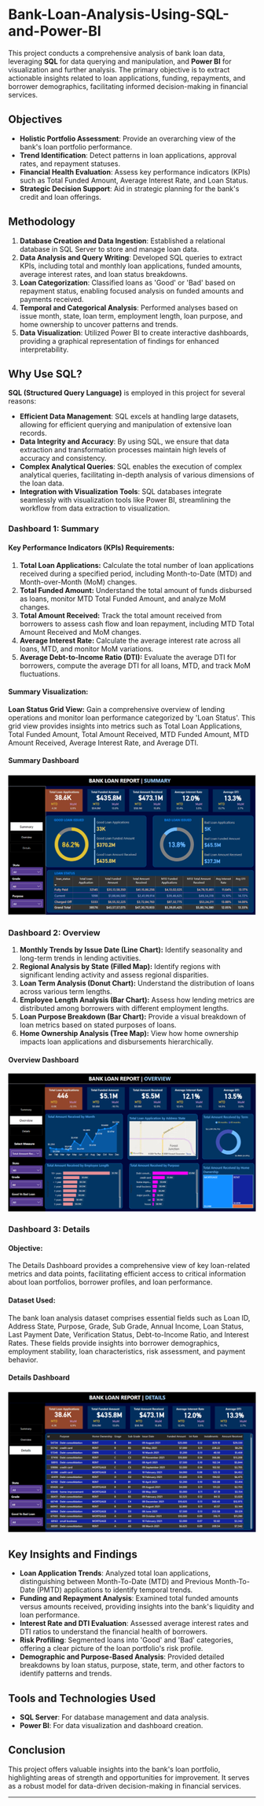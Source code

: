 # Bank-Loan-Analysis-Using-SQL-and-Power-BI
This project conducts a comprehensive analysis of bank loan data, leveraging **SQL** for data querying and manipulation, and **Power BI** for visualization and further analysis. The primary objective is to extract actionable insights related to loan applications, funding, repayments, and borrower demographics, facilitating informed decision-making in financial services.

## Objectives

- **Holistic Portfolio Assessment**: Provide an overarching view of the bank's loan portfolio performance.
- **Trend Identification**: Detect patterns in loan applications, approval rates, and repayment statuses.
- **Financial Health Evaluation**: Assess key performance indicators (KPIs) such as Total Funded Amount, Average Interest Rate, and Loan Status.
- **Strategic Decision Support**: Aid in strategic planning for the bank's credit and loan offerings.


## Methodology

1. **Database Creation and Data Ingestion**: Established a relational database in SQL Server to store and manage loan data.
2. **Data Analysis and Query Writing**: Developed SQL queries to extract KPIs, including total and monthly loan applications, funded amounts, average interest rates, and loan status breakdowns.
3. **Loan Categorization**: Classified loans as 'Good' or 'Bad' based on repayment status, enabling focused analysis on funded amounts and payments received.
4. **Temporal and Categorical Analysis**: Performed analyses based on issue month, state, loan term, employment length, loan purpose, and home ownership to uncover patterns and trends.
5. **Data Visualization**: Utilized Power BI to create interactive dashboards, providing a graphical representation of findings for enhanced interpretability.

## Why Use SQL?

**SQL (Structured Query Language)** is employed in this project for several reasons:

- **Efficient Data Management**: SQL excels at handling large datasets, allowing for efficient querying and manipulation of extensive loan records.
- **Data Integrity and Accuracy**: By using SQL, we ensure that data extraction and transformation processes maintain high levels of accuracy and consistency.
- **Complex Analytical Queries**: SQL enables the execution of complex analytical queries, facilitating in-depth analysis of various dimensions of the loan data.
- **Integration with Visualization Tools**: SQL databases integrate seamlessly with visualization tools like Power BI, streamlining the workflow from data extraction to visualization.

### Dashboard 1: Summary

#### Key Performance Indicators (KPIs) Requirements:

1. **Total Loan Applications:** Calculate the total number of loan applications received during a specified period, including Month-to-Date (MTD) and Month-over-Month (MoM) changes.
2. **Total Funded Amount:** Understand the total amount of funds disbursed as loans, monitor MTD Total Funded Amount, and analyze MoM changes.
3. **Total Amount Received:** Track the total amount received from borrowers to assess cash flow and loan repayment, including MTD Total Amount Received and MoM changes.
4. **Average Interest Rate:** Calculate the average interest rate across all loans, MTD, and monitor MoM variations.
5. **Average Debt-to-Income Ratio (DTI):** Evaluate the average DTI for borrowers, compute the average DTI for all loans, MTD, and track MoM fluctuations.

#### Summary Visualization:

**Loan Status Grid View:** Gain a comprehensive overview of lending operations and monitor loan performance categorized by 'Loan Status'. This grid view provides insights into metrics such as Total Loan Applications, Total Funded Amount, Total Amount Received, MTD Funded Amount, MTD Amount Received, Average Interest Rate, and Average DTI.
#### Summary Dashboard
![Summary Dashboard](/Output/Summary_Page.png)



### Dashboard 2: Overview

1. **Monthly Trends by Issue Date (Line Chart):** Identify seasonality and long-term trends in lending activities.
2. **Regional Analysis by State (Filled Map):** Identify regions with significant lending activity and assess regional disparities.
3. **Loan Term Analysis (Donut Chart):** Understand the distribution of loans across various term lengths.
4. **Employee Length Analysis (Bar Chart):** Assess how lending metrics are distributed among borrowers with different employment lengths.
5. **Loan Purpose Breakdown (Bar Chart):** Provide a visual breakdown of loan metrics based on stated purposes of loans.
6. **Home Ownership Analysis (Tree Map):** View how home ownership impacts loan applications and disbursements hierarchically.

#### Overview Dashboard
![Overview Dashboard](/Output/Overview_Page.png)


### Dashboard 3: Details

#### Objective:

The Details Dashboard provides a comprehensive view of key loan-related metrics and data points, facilitating efficient access to critical information about loan portfolios, borrower profiles, and loan performance.

#### Dataset Used:

The bank loan analysis dataset comprises essential fields such as Loan ID, Address State, Purpose, Grade, Sub Grade, Annual Income, Loan Status, Last Payment Date, Verification Status, Debt-to-Income Ratio, and Interest Rates. These fields provide insights into borrower demographics, employment stability, loan characteristics, risk assessment, and payment behavior.
#### Details Dashboard
![Details Dashboard](/Output/Details.png)



## Key Insights and Findings

- **Loan Application Trends**: Analyzed total loan applications, distinguishing between Month-To-Date (MTD) and Previous Month-To-Date (PMTD) applications to identify temporal trends.
- **Funding and Repayment Analysis**: Examined total funded amounts versus amounts received, providing insights into the bank's liquidity and loan performance.
- **Interest Rate and DTI Evaluation**: Assessed average interest rates and DTI ratios to understand the financial health of borrowers.
- **Risk Profiling**: Segmented loans into 'Good' and 'Bad' categories, offering a clear picture of the loan portfolio's risk profile.
- **Demographic and Purpose-Based Analysis**: Provided detailed breakdowns by loan status, purpose, state, term, and other factors to identify patterns and trends.

## Tools and Technologies Used

- **SQL Server**: For database management and data analysis.
- **Power BI**: For data visualization and dashboard creation.



## Conclusion

This project offers valuable insights into the bank's loan portfolio, highlighting areas of strength and opportunities for improvement. It serves as a robust model for data-driven decision-making in financial services.

---

